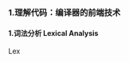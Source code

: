 ### 1.理解代码：编译器的前端技术

#### 1.词法分析 Lexical Analysis

Lex



[1]: https://www.javatpoint.com/lex
[2]: https://silcnitc.github.io/lex.html

